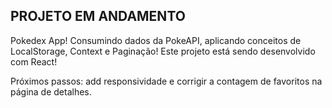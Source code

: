 ## PROJETO EM ANDAMENTO ##

Pokedex App!
Consumindo dados da PokeAPI, aplicando conceitos de LocalStorage, Context e Paginação! 
Este projeto está sendo desenvolvido com React! 

Próximos passos: add responsividade e corrigir a contagem de favoritos na página de detalhes. 

